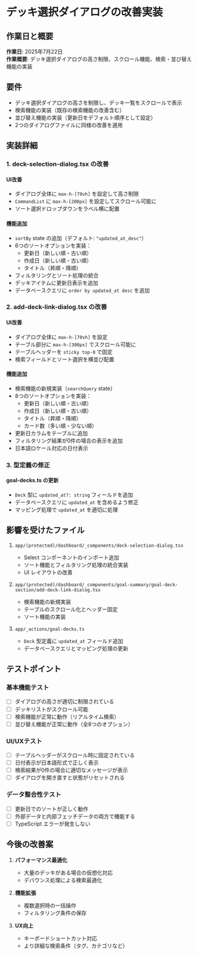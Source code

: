 # デッキ選択ダイアログの改善実装

## 作業日と概要
**作業日**: 2025年7月22日  
**作業概要**: デッキ選択ダイアログの高さ制限、スクロール機能、検索・並び替え機能の実装

## 要件
- デッキ選択ダイアログの高さを制限し、デッキ一覧をスクロールで表示
- 検索機能の実装（既存の検索機能の改善含む）
- 並び替え機能の実装（更新日をデフォルト順序として設定）
- 2つのダイアログファイルに同様の改善を適用

## 実装詳細

### 1. deck-selection-dialog.tsx の改善

#### UI改善
- ダイアログ全体に `max-h-[70vh]` を設定して高さ制限
- `CommandList` に `max-h-[200px]` を設定してスクロール可能に
- ソート選択ドロップダウンをラベル横に配置

#### 機能追加
- `sortBy` state の追加（デフォルト: `"updated_at_desc"`）
- 6つのソートオプションを実装：
  - 更新日（新しい順・古い順）
  - 作成日（新しい順・古い順）
  - タイトル（昇順・降順）
- フィルタリングとソート処理の統合
- デッキアイテムに更新日表示を追加
- データベースクエリに `order by updated_at desc` を追加

### 2. add-deck-link-dialog.tsx の改善

#### UI改善
- ダイアログ全体に `max-h-[70vh]` を設定
- テーブル部分に `max-h-[300px]` でスクロール可能に
- テーブルヘッダーを `sticky top-0` で固定
- 検索フィールドとソート選択を横並び配置

#### 機能追加
- 検索機能の新規実装（`searchQuery` state）
- 8つのソートオプションを実装：
  - 更新日（新しい順・古い順）
  - 作成日（新しい順・古い順）
  - タイトル（昇順・降順）
  - カード数（多い順・少ない順）
- 更新日カラムをテーブルに追加
- フィルタリング結果が0件の場合の表示を追加
- 日本語ロケール対応の日付表示

### 3. 型定義の修正

#### goal-decks.ts の更新
- `Deck` 型に `updated_at?: string` フィールドを追加
- データベースクエリに `updated_at` を含めるよう修正
- マッピング処理で `updated_at` を適切に処理

## 影響を受けたファイル

1. `app/(protected)/dashboard/_components/deck-selection-dialog.tsx`
   - Select コンポーネントのインポート追加
   - ソート機能とフィルタリング処理の統合実装
   - UI レイアウトの改善

2. `app/(protected)/dashboard/_components/goal-summary/goal-deck-section/add-deck-link-dialog.tsx`
   - 検索機能の新規実装
   - テーブルのスクロール化とヘッダー固定
   - ソート機能の実装

3. `app/_actions/goal-decks.ts`
   - `Deck` 型定義に `updated_at` フィールド追加
   - データベースクエリとマッピング処理の更新

## テストポイント

### 基本機能テスト
- [ ] ダイアログの高さが適切に制限されている
- [ ] デッキリストがスクロール可能
- [ ] 検索機能が正常に動作（リアルタイム検索）
- [ ] 並び替え機能が正常に動作（全8つのオプション）

### UI/UXテスト
- [ ] テーブルヘッダーがスクロール時に固定されている
- [ ] 日付表示が日本語形式で正しく表示
- [ ] 検索結果が0件の場合に適切なメッセージが表示
- [ ] ダイアログを開き直すと状態がリセットされる

### データ整合性テスト
- [ ] 更新日でのソートが正しく動作
- [ ] 外部データと内部フェッチデータの両方で機能する
- [ ] TypeScript エラーが発生しない

## 今後の改善案

1. **パフォーマンス最適化**
   - 大量のデッキがある場合の仮想化対応
   - デバウンス処理による検索最適化

2. **機能拡張**
   - 複数選択時の一括操作
   - フィルタリング条件の保存

3. **UX向上**
   - キーボードショートカット対応
   - より詳細な検索条件（タグ、カテゴリなど）